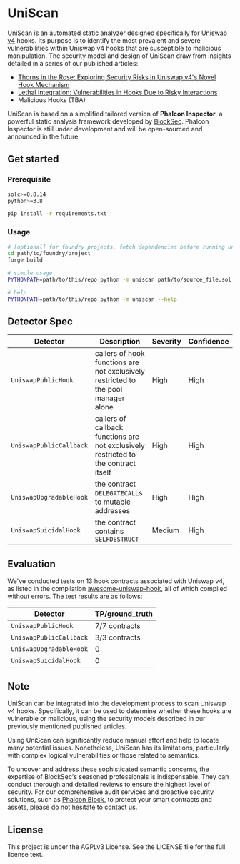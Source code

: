 # UniScan

UniScan is an automated static analyzer designed specifically for [Uniswap v4](https://blog.uniswap.org/uniswap-v4) hooks.
Its purpose is to identify the most prevalent and severe vulnerabilities within Uniswap v4 hooks that are susceptible to malicious manipulation. The security model and design of UniScan draw from insights detailed in a series of our published articles:

- [Thorns in the Rose: Exploring Security Risks in Uniswap v4's Novel Hook Mechanism](https://phalcon.xyz/blog/thorns-in-the-rose-exploring-security-risks-in-uniswap-v4-s-novel-hook-mechanism)
- [Lethal Integration: Vulnerabilities in Hooks Due to Risky Interactions](https://phalcon.xyz/blog/lethal-integration-vulnerabilities-in-hooks-due-to-risky-interactions)
- Malicious Hooks (TBA)

UniScan is based on a simplified tailored version of **Phalcon Inspector**, a powerful static analysis framework developed by [BlockSec](https://blocksec.com/).
Phalcon Inspector is still under development and will be open-sourced and announced in the future.

## Get started

### Prerequisite

```bash
solc>=0.8.14
python>=3.8

pip install -r requirements.txt
```

### Usage

```bash
# [optional] for foundry projects, fetch dependencies before running UniScan
cd path/to/foundry/project
forge build

# simple usage
PYTHONPATH=path/to/this/repo python -m uniscan path/to/source_file.sol:ContractName

# help
PYTHONPATH=path/to/this/repo python -m uniscan --help
```

## Detector Spec

| **Detector**            | **Description**                                                                          | **Severity** | **Confidence** |
| ----------------------- | ---------------------------------------------------------------------------------------- | ------------ | -------------- |
| `UniswapPublicHook`     | callers of hook functions are not exclusively<br />restricted to the pool manager alone  | High         | High           |
| `UniswapPublicCallback` | callers of callback functions are not exclusively<br />restricted to the contract itself | High         | High           |
| `UniswapUpgradableHook` | the contract `DELEGATECALL`s to mutable addresses                                        | High         | High           |
| `UniswapSuicidalHook`   | the contract contains `SELFDESTRUCT`                                                     | Medium       | High           |

## Evaluation

We've conducted tests on 13 hook contracts associated with Uniswap v4, as listed in the compilation [awesome-uniswap-hook](https://github.com/hyperoracle/awesome-uniswap-hooks), all of which compiled without errors.
The test results are as follows:

| **Detector**            | **TP/ground_truth** |
| ----------------------- | ------------------- |
| `UniswapPublicHook`     | 7/7 contracts       |
| `UniswapPublicCallback` | 3/3 contracts       |
| `UniswapUpgradableHook` | 0                   |
| `UniswapSuicidalHook`   | 0                   |

## Note

UniScan can be integrated into the development process to scan Uniswap v4 hooks. Specifically, it can be used to determine whether these hooks are vulnerable or malicious, using the security models described in our previously mentioned published articles.

Using UniScan can significantly reduce manual effort and help to locate many potential issues. Nonetheless, UniScan has its limitations, particularly with complex logical vulnerabilities or those related to semantics.

To uncover and address these sophisticated semantic concerns, the expertise of BlockSec's seasoned professionals is indispensable. They can conduct thorough and detailed reviews to ensure the highest level of security. For our comprehensive audit services and proactive security solutions, such as [Phalcon Block](https://phalcon.xyz/block), to protect your smart contracts and assets, please do not hesitate to contact us.

## License

This project is under the AGPLv3 License. See the LICENSE file for the full license text.
